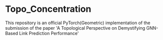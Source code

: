 # Topo_Concentration
This repository is an official PyTorch(Geometric) implementation of the submission of the paper 'A Topological Perspective on Demystifying GNN-Based Link Prediction Performance'

